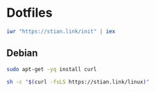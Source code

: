 # Dotfiles

```powershell
iwr "https://stian.link/init" | iex
```

## Debian
```sh
sudo apt-get -yq install curl
```

```sh
sh -c "$(curl -fsLS https://stian.link/linux)"
```